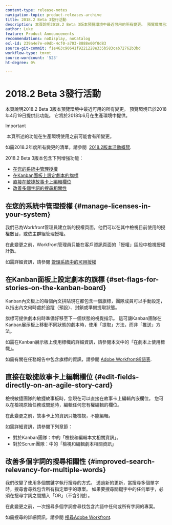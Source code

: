 ```yaml
---
content-type: release-notes
navigation-topic: product-releases-archive
title: 2018.2 Beta 3發行活動
description: 本頁說明2018.2 Beta 3版本預覽環境中最近可用的所有變更。 預覽環境已於2018年4月19日提供此功能。 它將於2018年6月在生產環境中提供。
author: Luke
feature: Product Announcements
recommendations: noDisplay, noCatalog
exl-id: 239a4e7e-e9db-4cf0-a703-8888e00f0d83
source-git-commit: f1e463c90641f9221228e335b583cab72762b3bd
workflow-type: tm+mt
source-wordcount: '523'
ht-degree: 0%

---
```


# 2018.2 Beta 3發行活動

本頁說明2018.2 Beta 3版本預覽環境中最近可用的所有變更。 預覽環境已於2018年4月19日提供此功能。 它將於2018年6月在生產環境中提供。

>[!IMPORTANT]
>
> 本頁所述的功能在生產環境使用之前可能會有所變更。

如需2018.2年度所有變更的清單，請參閱  [2018.2版本活動概覽](../../../../product-announcements/product-releases/quarterly-release-archive/2018.2-release-activity/2018-2-release-activity-overview.md).

2018.2 Beta 3版本包含下列增強功能：

* [在您的系統中管理授權](#manage-licenses-in-your-system)
* [在Kanban面板上設定劇本的旗標](#set-flags-for-stories-on-the-kanban-board)
* [直接在敏捷故事卡上編輯欄位](#edit-fields-directly-on-an-agile-story-card)
* [改善多個字詞的搜尋相關性](#improved-search-relevancy-for-multiple-words)

## 在您的系統中管理授權 {#manage-licenses-in-your-system}

我們已為Workfront管理員建立新的授權頁面，他們可以在其中檢視目前使用的授權數目，或依主群組管理授權。 

在此變更之前，Workfront管理員只能在客戶資訊頁面的「授權」區段中檢視授權計數。

如需詳細資訊，請參閱 [管理系統中的可用授權](../../../../administration-and-setup/get-started-wf-administration/manage-available-licenses-in-your-system.md)

## 在Kanban面板上設定劇本的旗標 {#set-flags-for-stories-on-the-kanban-board}

Kanban內文板上的每個內文拼貼現在都包含一個旗標，團隊成員可以手動設定，以指出內文何時處於追蹤（預設）、封鎖或準備提取狀態。

旗標可提供劇本何時準備好移至下一個狀態的視覺指示。 這可讓Kanban團隊在Kanban展示板上移動不同狀態的劇本時，使用「提取」方法，而非「推送」方法。

如需在Kanban展示板上使用標幟的詳細資訊，請參閱本文中的「在劇本上使用標幟」。

如需有關在任務報告中包含旗標的資訊，請參閱 [Adobe Workfront術語表](../../../../workfront-basics/navigate-workfront/workfront-navigation/workfront-terminology-glossary.md).  

## 直接在敏捷故事卡上編輯欄位 {#edit-fields-directly-on-an-agile-story-card}

檢視敏捷團隊的敏捷故事板時，您現在可以直接在故事卡上編輯內嵌欄位。 您可以在檢視原始任務或問題時，編輯任何您有權編輯的欄位。

在此變更之前，故事卡上的資訊只能檢視，不能編輯。

如需詳細資訊，請參閱下列章節：

* 對於Kanban團隊：中的「檢視和編輯本文相關資訊」。 
* 對於Scrum團隊：中的「檢視和編輯劇本相關資訊」

## 改善多個字詞的搜尋相關性 {#improved-search-relevancy-for-multiple-words}

我們改變了使用多個關鍵字執行搜尋的方式。 透過新的更新，當搜尋多個單字時，搜尋會尋找包含所有指定單字的專案。 如果要搜尋關鍵字中的任何單字，必須在搜尋字詞之間插入「OR」（不含引號）。 

在此變更之前，一次搜尋多個字詞會尋找包含片語中任何或所有字詞的專案。 

如需搜尋的詳細資訊，請參閱 [搜尋Adobe Workfront](../../../../workfront-basics/navigate-workfront/search/search-workfront.md).
